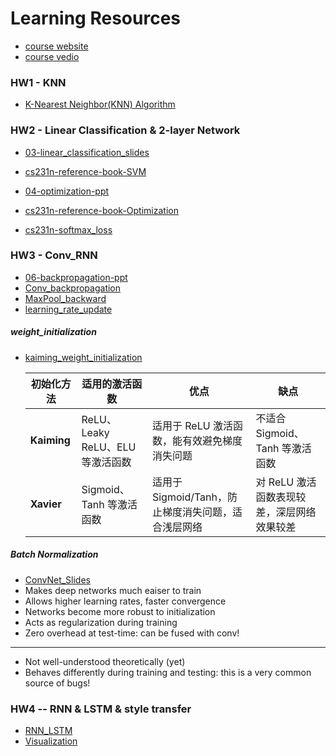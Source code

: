 # Learning Resources

- [course website](https://web.eecs.umich.edu/~justincj/teaching/eecs498/FA2020/)
- [course vedio](https://www.youtube.com/watch?v=dJYGatp4SvA&list=PL5-TkQAfAZFbzxjBHtzdVCWE0Zbhomg7r&index=1)

### HW1 - KNN

- [K-Nearest Neighbor(KNN) Algorithm](https://www.geeksforgeeks.org/k-nearest-neighbours/)

### HW2 - Linear Classification & 2-layer Network

- [03-linear_classification_slides](./Slides/03-Linear_Classification.pdf)

- [cs231n-reference-book-SVM](https://sharad-s.gitbooks.io/cs231n/content/lecture_3_-_loss_functions_and_optimization/multiclass_svm_loss_deep_dive.html)

- [04-optimization-ppt](./Slides/04-optimization.pdf)

- [cs231n-reference-book-Optimization](https://sharad-s.gitbooks.io/cs231n/content/lecture_3_-_loss_functions_and_optimization/optimization_-_gradient_descent.html)

- [cs231n-softmax_loss](https://cs231n.github.io/linear-classify/#softmax-classifier)

### HW3 - Conv_RNN

- [06-backpropagation-ppt](./Slides/06-backpropagation.pdf)
- [Conv_backpropagation](https://pavisj.medium.com/convolutions-and-backpropagations-46026a8f5d2c)
- [MaxPool_backward](https://www.educative.io/answers/how-to-backpropagate-through-max-pooling-layers)
- [learning_rate_update](https://cs231n.github.io/neural-networks-3/#sgd)

##### weight_initialization

- [kaiming_weight_initialization](https://pouannes.github.io/blog/initialization/)

  | **初始化方法** | **适用的激活函数**               | **优点**                                            | **缺点**                                   |
  | -------------- | -------------------------------- | --------------------------------------------------- | ------------------------------------------ |
  | **Kaiming**    | ReLU、Leaky ReLU、ELU 等激活函数 | 适用于 ReLU 激活函数，能有效避免梯度消失问题        | 不适合 Sigmoid、Tanh 等激活函数            |
  | **Xavier**     | Sigmoid、Tanh 等激活函数         | 适用于 Sigmoid/Tanh，防止梯度消失问题，适合浅层网络 | 对 ReLU 激活函数表现较差，深层网络效果较差 |

##### Batch Normalization

- [ConvNet_Slides](./Slides/07-ConvNet.pdf)
- Makes deep networks much eaiser to train
- Allows higher learning rates, faster convergence
- Networks become more robust to initialization
- Acts as regularization during training
- Zero overhead at test-time: can be fused with conv!

---

- Not well-understood theoretically (yet)
- Behaves differently during training and testing: this is a very common source of bugs!

### HW4 -- RNN & LSTM & style transfer

- [RNN_LSTM]('./Slides/12-RNN_LSTM.pdf'')
- [Visualization]('./Slides/14-Visualization.pdf')
